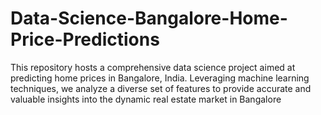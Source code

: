 # Data-Science-Bangalore-Home-Price-Predictions
This repository hosts a comprehensive data science project aimed at predicting home prices in Bangalore, India. Leveraging machine learning techniques, we analyze a diverse set of features to provide accurate and valuable insights into the dynamic real estate market in Bangalore
